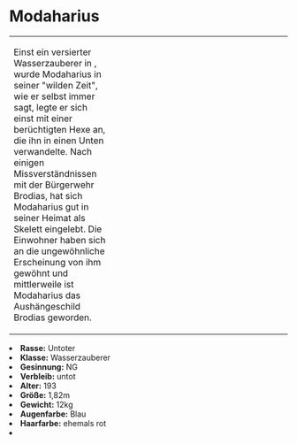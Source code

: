 # Modaharius

<primary-label ref="npc"/>

<secondary-label ref="faergria"/>

<secondary-label ref="tinorland"/>

<table>
<tr><td>
<p>
Einst ein versierter Wasserzauberer in <a href="Alljord-Bay.md" anchor="brodia"></a>, wurde Modaharius in seiner
"wilden Zeit", wie er selbst immer sagt, legte er sich einst mit einer berüchtigten Hexe an, die ihn in einen Unten
verwandelte. Nach einigen Missverständnissen mit der Bürgerwehr Brodias, hat sich Modaharius gut in seiner Heimat
als Skelett eingelebt. Die Einwohner haben sich an die ungewöhnliche Erscheinung von ihm gewöhnt und mittlerweile ist
Modaharius das Aushängeschild Brodias geworden.
</p>

</td><td width="300">
<!-- Edit here -->
<img src="modaharius.png" alt="" />
</td></tr>
</table>

<procedure title="Allgemeine Informationen">
<list columns="3">
<li><b>Rasse:</b> Untoter</li>
<li><b>Klasse:</b> Wasserzauberer</li>
<li><b>Gesinnung:</b> NG</li>
<li><b>Verbleib:</b> untot</li>
</list>
</procedure>

<procedure title="Aussehen">
<list columns="3">
<li><b>Alter:</b> 193</li>
<li><b>Größe:</b> 1,82m</li>
<li><b>Gewicht:</b> 12kg</li>
<li><b>Augenfarbe:</b> Blau</li>
<li><b>Haarfarbe:</b> ehemals rot</li>
</list>
</procedure>

<procedure title="Beziehungen">
<list columns="3">
<li></li>
</list>
</procedure>

<!--
## Notizen

- **Ziele:** 
- **Geheimnisse:** 
-->
